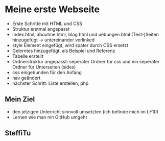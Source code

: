# Meine erste Webseite
- Erste Schritte mit HTML und CSS
- Struktur erstmal angepasst
- index.html, aboutme.html, blog.html und uebungen.html (Test-)Seiten hinzugefügt
    -> untereinander verlinked
- style Element eingefügt, wird später durch CSS ersetzt
- Gelerntes hinzugefügt, als Beispiel und Referenz
- Tabelle erstellt
- Ordnerstruktur angepasst: seperater Ordner für css und ein seperater Ordner für Unterseiten (sides)
- css eingebunden für den Anfang
- nav geändert
- nächster Schritt: Liste erstellen, php

## Mein Ziel
- den jetzigen Unterricht sinnvoll umsetzten (ich befinde mich im LF10)
- Lernen wie man mit GitHub umgeht

## SteffiTu